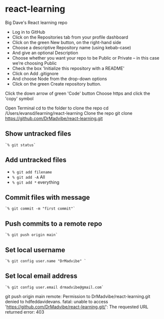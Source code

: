 # react-learning
Big Dave's React learning repo


- Log in to GitHub
- Click on the Repositories tab from your profile dashboard
- Click on the green New button, on the right-hand side
- Choose a descriptive Repository name (using kebab-case)
- And give an optional Description
- Choose whether you want your repo to be Public or Private – in this case we’re choosing Public
- Check the box 'Initialize this repository with a README'
- Click on Add .gitignore
- And choose Node from the drop-down options
- Click on the green Create repository button.

Click the down arrow of green 'Code' button
Choose https and click the 'copy' symbol

Open Terminal
cd to the folder to clone the repo
	cd /Users/evansd/learning/react-learning 
Clone the repo
	git clone https://github.com/DrMadvibe/react-learning.git

## Show untracked files
	`% git status`

## Add untracked files
- `% git add filename`
- `% git add -A` All
- `% git add *` everything

## Commit files with message
	`% git commit -m "first commit"`

## Push commits to a remote repo
	`% git push origin main`

## Set local username
	`% git config user.name "DrMadvibe" `

## Set local email address
	`% git config user.email drmadvibe@gmail.com`

git push origin main
remote: Permission to DrMadvibe/react-learning.git denied to hdfeddavidevans.
fatal: unable to access 'https://github.com/DrMadvibe/react-learning.git/': The requested URL returned error: 403
